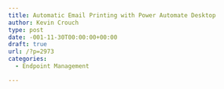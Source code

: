 ```yaml
---
title: Automatic Email Printing with Power Automate Desktop
author: Kevin Crouch
type: post
date: -001-11-30T00:00:00+00:00
draft: true
url: /?p=2973
categories:
  - Endpoint Management

---
```

